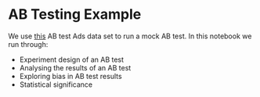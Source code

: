# AB Testing Example

We use [this](https://www.kaggle.com/osuolaleemmanuel/ad-ab-testing) AB test Ads data set to run a mock AB test. In this notebook we run through:
- Experiment design of an AB test
- Analysing the results of an AB test
- Exploring bias in AB test results
- Statistical significance

